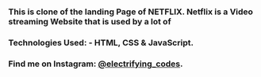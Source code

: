 ### This is clone of the landing Page of NETFLIX. Netflix is a Video streaming Website that is used by a lot of

### Technologies Used: - HTML, CSS & JavaScript.

### Find me on Instagram: [@electrifying_codes][instagram].

[instagram]: https://www.instagram.com/electrifying_codes
